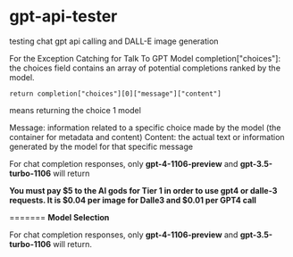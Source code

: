 # gpt-api-tester
testing chat gpt api calling and DALL-E image generation


For the Exception Catching for Talk To GPT Model
completion["choices"]: the choices field contains an array of potential completions ranked by the model.

    return completion["choices"][0]["message"]["content"] 
means returning the choice 1 model

Message: information related to a specific choice made by the model (the container for metadata and content)
Content: the actual text or information generated by the model for that specific message

For chat completion responses, only **gpt-4-1106-preview** and **gpt-3.5-turbo-1106** will return 

**You must pay $5 to the AI gods for Tier 1 in order to use gpt4 or dalle-3 requests.
It is $0.04 per image for Dalle3 and $0.01 per GPT4 call**

=======
**Model Selection**

For chat completion responses, only **gpt-4-1106-preview** and **gpt-3.5-turbo-1106** will return.
